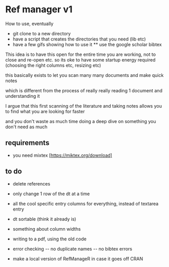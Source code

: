 # Ref manager v1

How to use, eventually

* git clone to a new directory
* have a script that creates the directories that you need (lib etc)
* have a few gifs showing how to use it
** use the google scholar bibtex

This idea is to have this open for the entire time you are working, not to close and re-open etc. so its oke
to have some startup energy required (choosing the right columns etc, resizing etc)

this basically exists to let you scan many many documents and make quick notes 

which is different from the process of really really reading 1 document and understanding it

I argue that this first scanning of the literature and taking notes allows you to find what you are looking for faster

and you don't waste as much time doing a deep dive on something you don't need as much

## requirements
- you need mixtex [https://miktex.org/download]

## to do
- delete references
- only change 1 row of the dt at a time

- all the cool specific entry columns for everything, instead of textarea entry

- dt sortable (think it already is)
- something about column widths

- writing to a pdf, using the old code

- error checking
-- no duplicate names
-- no bibtex errors

- make a local version of RefManageR in case it goes off CRAN